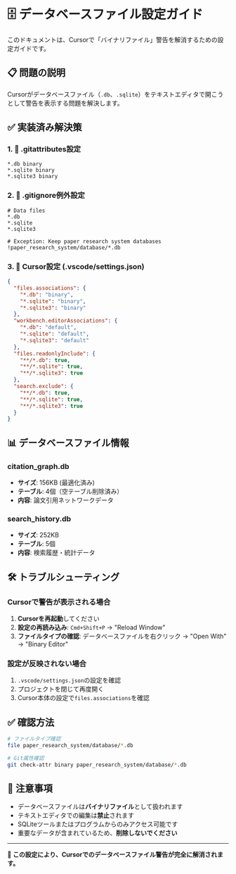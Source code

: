 # 🗄️ データベースファイル設定ガイド

このドキュメントは、Cursorで「バイナリファイル」警告を解消するための設定ガイドです。

## 📋 問題の説明

Cursorがデータベースファイル（`.db`、`.sqlite`）をテキストエディタで開こうとして警告を表示する問題を解決します。

## ✅ 実装済み解決策

### 1. 🔧 .gitattributes設定
```
*.db binary
*.sqlite binary
*.sqlite3 binary
```

### 2. 📁 .gitignore例外設定
```
# Data files
*.db
*.sqlite
*.sqlite3

# Exception: Keep paper research system databases  
!paper_research_system/database/*.db
```

### 3. 🎯 Cursor設定 (.vscode/settings.json)
```json
{
  "files.associations": {
    "*.db": "binary",
    "*.sqlite": "binary",
    "*.sqlite3": "binary"
  },
  "workbench.editorAssociations": {
    "*.db": "default",
    "*.sqlite": "default", 
    "*.sqlite3": "default"
  },
  "files.readonlyInclude": {
    "**/*.db": true,
    "**/*.sqlite": true,
    "**/*.sqlite3": true
  },
  "search.exclude": {
    "**/*.db": true,
    "**/*.sqlite": true,
    "**/*.sqlite3": true
  }
}
```

## 📊 データベースファイル情報

### citation_graph.db
- **サイズ**: 156KB (最適化済み)
- **テーブル**: 4個（空テーブル削除済み）
- **内容**: 論文引用ネットワークデータ

### search_history.db  
- **サイズ**: 252KB
- **テーブル**: 5個
- **内容**: 検索履歴・統計データ

## 🛠️ トラブルシューティング

### Cursorで警告が表示される場合

1. **Cursorを再起動**してください
2. **設定の再読み込み**: `Cmd+Shift+P` → "Reload Window"
3. **ファイルタイプの確認**: データベースファイルを右クリック → "Open With" → "Binary Editor"

### 設定が反映されない場合

1. `.vscode/settings.json`の設定を確認
2. プロジェクトを閉じて再度開く
3. Cursor本体の設定で`files.associations`を確認

## ✅ 確認方法

```bash
# ファイルタイプ確認
file paper_research_system/database/*.db

# Git属性確認  
git check-attr binary paper_research_system/database/*.db
```

## 📝 注意事項

- データベースファイルは**バイナリファイル**として扱われます
- テキストエディタでの編集は**禁止**されます
- SQLiteツールまたはプログラムからのみアクセス可能です
- 重要なデータが含まれているため、**削除しないでください**

---

**🎯 この設定により、Cursorでのデータベースファイル警告が完全に解消されます。**